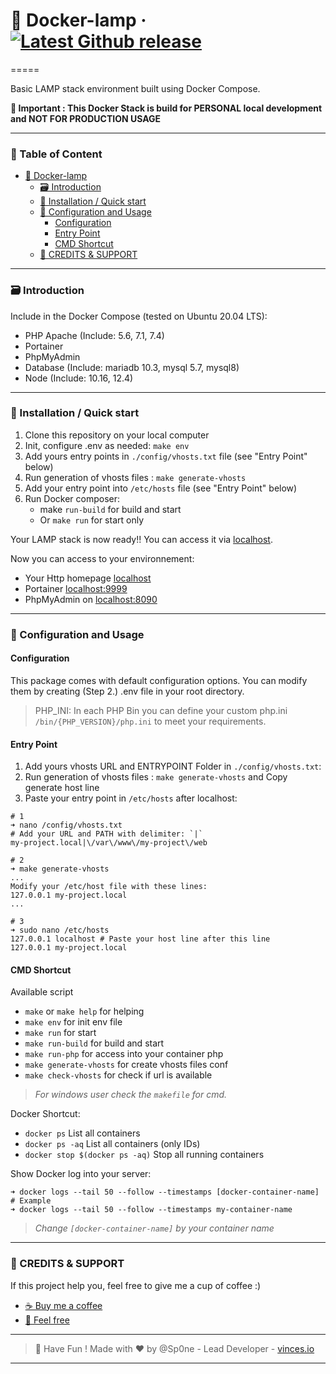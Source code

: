 # 🐳 Docker-lamp &middot; [![Latest Github release](https://img.shields.io/github/release/Sp0ne/docker-lamp.svg)](https://github.com/Sp0ne/docker-lamp/releases/latest)
=====

Basic LAMP stack environment built using Docker Compose.

**🚨 Important : This Docker Stack is build for PERSONAL local development and NOT FOR PRODUCTION USAGE**

---

### 📌 Table of Content

- [🐳 Docker-lamp](#---docker-lamp)
    + [🗃 Introduction](#---introduction)
    + [💾 Installation / Quick start](#---installation---quick-start)
    + [💫 Configuration and Usage](#---configuration-and-usage)
      - [Configuration](#configuration)
      - [Entry Point](#entry-point)
      - [CMD Shortcut](#cmd-shortcut)
    + [🍭 CREDITS & SUPPORT](#---credits---support)

---

### 🗃 Introduction

Include in the Docker Compose (tested on Ubuntu 20.04 LTS):  

* PHP Apache (Include: 5.6, 7.1, 7.4)
* Portainer 
* PhpMyAdmin 
* Database (Include: mariadb 10.3, mysql 5.7, mysql8)
* Node (Include: 10.16, 12.4)

---

### 💾 Installation / Quick start

1. Clone this repository on your local computer
2. Init, configure .env as needed: `make env` 
3. Add yours entry points in `./config/vhosts.txt` file (see "Entry Point" below)
4. Run generation of vhosts files : `make generate-vhosts`
5. Add your entry point into `/etc/hosts` file (see "Entry Point" below)
6. Run Docker composer: 
    - make `run-build` for build and start
    - Or `make run` for start only

Your LAMP stack is now ready!! You can access it via [localhost](http://localhost).

Now you can access to your environnement:
* Your Http homepage [localhost](http://localhost)
* Portainer [localhost:9999](http://localhost:9999)
* PhpMyAdmin on [localhost:8090](http://localhost:8090)


---

### 💫 Configuration and Usage 


#### Configuration

This package comes with default configuration options. 
You can modify them by creating (Step 2.) .env file in your root directory. 

> PHP_INI: In each PHP Bin  you can define your custom php.ini `/bin/{PHP_VERSION}/php.ini` to meet your requirements.

#### Entry Point

1. Add yours vhosts URL and ENTRYPOINT Folder in `./config/vhosts.txt`:
2. Run generation of vhosts files : `make generate-vhosts` and Copy generate host line
3. Paste your entry point in `/etc/hosts` after localhost:
```shell
# 1
➜ nano /config/vhosts.txt
# Add your URL and PATH with delimiter: `|` 
my-project.local|\/var\/www\/my-project\/web

# 2
➜ make generate-vhosts
...
Modify your /etc/host file with these lines:
127.0.0.1 my-project.local
...

# 3
➜ sudo nano /etc/hosts
127.0.0.1 localhost # Paste your host line after this line
127.0.0.1 my-project.local
```

#### CMD Shortcut

Available script

- `make` or `make help` for helping
- `make env` for init env file
- `make run` for start
- `make run-build` for build and start
- `make run-php` for access into your container php 
- `make generate-vhosts` for create vhosts files conf 
- `make check-vhosts` for check if url is available

> _For windows user check the `makefile` for cmd._

Docker Shortcut:

- `docker ps` List all containers
- `docker ps -aq` List all containers (only IDs)
- `docker stop $(docker ps -aq)` Stop all running containers

Show Docker log into your server:

```shell
➜ docker logs --tail 50 --follow --timestamps [docker-container-name]
# Example
➜ docker logs --tail 50 --follow --timestamps my-container-name
```

> _Change `[docker-container-name]` by your container name_

---

### 🍭 CREDITS & SUPPORT

If this project help you, feel free to give me a cup of coffee :)

- [☕ Buy me a coffee](https://www.buymeacoffee.com/vincesio)
- [🎁 Feel free](https://www.paypal.me/vincesio/5)

---

> 🍻 Have Fun !
> Made with ❤ by @Sp0ne - Lead Developer - [vinces.io](https://vinces.io)

---